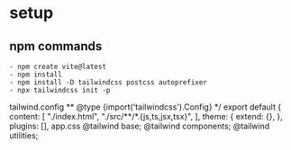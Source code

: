 # setup

## npm commands

    - npm create vite@latest
    - npm install
    - npm install -D tailwindcss postcss autoprefixer
    - npx tailwindcss init -p

tailwind.config
** @type {import('tailwindcss').Config} \*/
export default {
content: [
"./index.html",
"./src/**/\*.{js,ts,jsx,tsx}",
],
theme: {
extend: {},
},
plugins: [],
app.css
@tailwind base;
@tailwind components;
@tailwind utilities;
